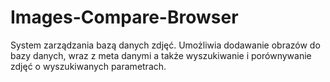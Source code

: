 # Images-Compare-Browser

System zarządzania bazą danych zdjęć. Umożliwia dodawanie obrazów do bazy danych, wraz z meta danymi a także wyszukiwanie i porównywanie zdjęć o wyszukiwanych parametrach.
